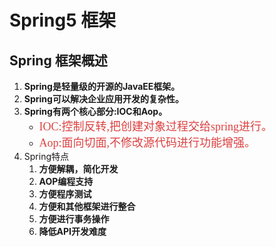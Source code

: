 # Spring5 框架

## Spring 框架概述

1. **Spring是轻量级的开源的JavaEE框架。**
2. **Spring可以解决企业应用开发的复杂性。**
3. **Spring有两个核心部分:IOC和Aop。**
   - <font color=#DC4040 size=4 face="黑体">IOC:控制反转,把创建对象过程交给spring进行。</font>
   - <font color=#DC4040 size=4 face="黑体">Aop:面向切面,不修改源代码进行功能增强。</font>
4. Spring特点
   1. **方便解耦，简化开发**
   2. **AOP编程支持**
   3. **方便程序测试**
   4. **方便和其他框架进行整合**
   5. **方便进行事务操作**
   6. **降低API开发难度**

